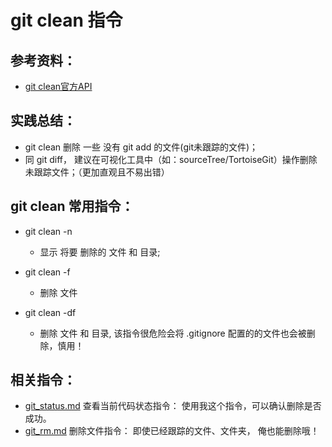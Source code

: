 # git clean 指令

## 参考资料：
* [git clean官方API](https://git-scm.com/docs/git-clean)

## 实践总结：
* git clean 删除 一些 没有 git add 的文件(git未跟踪的文件)；
* 同 git diff， 建议在可视化工具中（如：sourceTree/TortoiseGit）操作删除未跟踪文件；（更加直观且不易出错）

## git clean 常用指令：
* git clean -n
	* 显示 将要 删除的 文件 和  目录;

* git clean -f
	* 删除 文件

* git clean -df
	* 删除 文件 和 目录, 该指令很危险会将 .gitignore 配置的的文件也会被删除，慎用！

## 相关指令：
* [git_status.md](https://github.com/LittleChell/git/tree/master/contents/git_status.md)  查看当前代码状态指令： 使用我这个指令，可以确认删除是否成功。
* [git_rm.md](https://github.com/LittleChell/git/tree/master/contents/git_rm.md)  删除文件指令： 即使已经跟踪的文件、文件夹， 俺也能删除哦！
